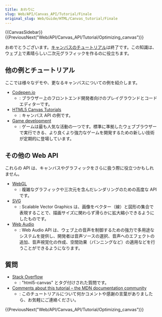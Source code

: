 ```yaml
---
title: おわりに
slug: Web/API/Canvas_API/Tutorial/Finale
original_slug: Web/Guide/HTML/Canvas_tutorial/Finale
---
```

{{CanvasSidebar}} {{PreviousNext("Web/API/Canvas_API/Tutorial/Optimizing_canvas")}}

おめでとうございます。[キャンバスのチュートリアル](/ja/docs/Web/API/Canvas_API/Tutorial)は終了です。この知識は、ウェブ上で素晴らしい二次元グラフィックを作るのに役立ちます。

## 他の例とチュートリアル

ここでは様々なデモや、更なるキャンバスについての例を紹介します。

- [Codepen.io](https://codepen.io/search/pens?q=canvas)
  - : ブラウザー上のフロントエンド開発者向けのプレイグラウンドとコードエディターです。
- [HTML5 Canvas Tutorials](https://www.html5canvastutorials.com/)
  - : キャンバス API の例です。
- [Game development](/ja/docs/Games)
  - : ゲームは最も人気な活動の一つです。標準に準拠したウェブブラウザーで実行できる、より良くより強力なゲームを開発するための新しい技術が定期的に登場しています。

## その他の Web API

これらの API は、キャンバスやグラフィックをさらに扱う際に役立つかもしれません。

- [WebGL](/ja/docs/Web/API/WebGL_API)
  - : 複雑なグラフィックや三次元を含んだレンダリングのための高度な API です。
- [SVG](/ja/docs/Web/SVG)
  - : Scalable Vector Graphics は、画像をベクター（線）と図形の集合で表現することで、描画サイズに関わらず滑らかに拡大縮小できるようにしたものです。
- [Web Audio](/ja/docs/Web/API/Web_Audio_API)
  - : Web Audio API は、ウェブ上の音声を制御するための強力で多用途なシステムを提供し、開発者は音声ソースの選択、音声へのエフェクトの追加、音声視覚化の作成、空間効果（パンニングなど）の適用などを行うことができるようになります。

## 質問

- [Stack Overflow](https://stackoverflow.com/questions/tagged/html5-canvas)
  - : "html5-canvas" とタグ付けされた質問です。
- [Comments about this tutorial – the MDN documentation community](/ja/docs/MDN)
  - : このチュートリアルについて何かコメントや感謝の言葉がありましたら、お気軽にご連絡ください。

{{PreviousNext("Web/API/Canvas_API/Tutorial/Optimizing_canvas")}}
